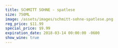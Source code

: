 ```yaml
---
title: SCHMITT SOHNE - spatlese
size: 750ML
image: /assets/images/schmitt-sohne-spatlese.png
reg_price: $11.99
special_price: $9.99
expiration_date: 2018-03-14 00:00:00 -0600
show_wine: true
---
```



